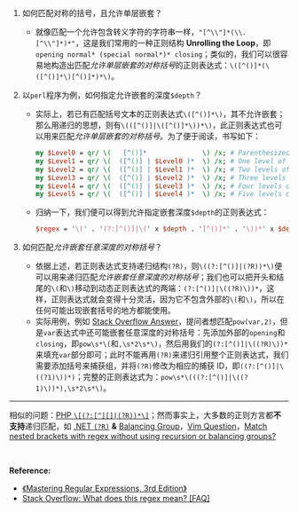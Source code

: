 
1. 如何匹配对称的括号，且允许单层嵌套？

   - 就像匹配一个允许包含转义字符的字符串一样，`"[^\\"]*(\\.[^\\"]*)*"`，这是我们常用的一种正则结构 **Unrolling the Loop**，即`opening normal* (special normal*)* closing`；类似的，我们可以很容易地构造出匹配*允许单层嵌套的对称括号*的正则表达式：`\([^()]*(\([^()]*\)[^()]*)*\)`。

2. 以`perl`程序为例，如何指定允许嵌套的深度`$depth`？

   - 实际上，若已有匹配括号文本的正则表达式`\([^()]*\)`，其不允许嵌套；那么用递归的思想，则有`\(([^()]|\([^()]*\))*\)`，此正则表达式也可以用来匹配*允许单层嵌套的对称括号*。为了便于阅读，书写如下：

     ```perl
     my $Level0 = qr/ \(   [^()]*              \) /x; # Parenthesized text
     my $Level1 = qr/ \(  ([^()] | $Level0 )*  \) /x; # One level of nesting
     my $Level2 = qr/ \(  ([^()] | $Level1 )*  \) /x; # Two levels of nesting
     my $Level3 = qr/ \(  ([^()] | $Level2 )*  \) /x; # Three levels of nesting
     my $Level4 = qr/ \(  ([^()] | $Level3 )*  \) /x; # Four levels of nesting
     my $Level5 = qr/ \(  ([^()] | $Level4 )*  \) /x; # Five levels of nesting
     ```

   - 归纳一下，我们便可以得到允许指定嵌套深度`$depth`的正则表达式：

     ```perl
     $regex = '\(' . '(?:[^()]|\(' x $depth . '[^()]*' . '\))*' x $depth . '\)';
     ```

3. 如何匹配*允许嵌套任意深度的对称括号*？

   - 依据上述，若正则表达式支持递归结构`(?R)`，则`\((?:[^()]|(?R))*\)`便可以用来递归匹配*允许嵌套任意深度的对称括号*；我们也可以把开头和结尾的`\(`和`\)`移动到动态正则表达式的两端：`(?:[^()]|\((?R)\))*`，这样，正则表达式就会变得十分灵活，因为它不包含外部的`\(`和`\)`，所以在任何可能出现嵌套括号的地方都能使用。
   - 实际用例，例如 [Stack Overflow Answer](https://stackoverflow.com/a/64187589/14395049)，提问者想匹配`pow(var,2)`，但是`var`表达式中还可能嵌套任意深度的对称括号：先添加外部的`opening`和`closing`，即`pow\s*\(`和`,\s*2\s*\)`，然后用我们的`(?:[^()]|\((?R)\))*`来填充`var`部分即可；此时不能再用`(?R)`来递归引用整个正则表达式，我们需要添加括号来捕获组，并将`(?R)`修改为相应的捕获 ID，即`((?:[^()]|\((?1)\))*)`；完整的正则表达式为：`pow\s*\(((?:[^()]|\((?1)\))*),\s*2\s*\)`。

--------

相似的问题：[PHP `\[(?:[^][]|(?R))*\]`](https://stackoverflow.com/q/17845014/14395049)；然而事实上，大多数的正则方言都**不支持**递归匹配，如 [.NET `(?R)`](https://stackoverflow.com/q/25239065/14395049) **&** [Balancing Group](https://learn.microsoft.com/en-us/dotnet/standard/base-types/grouping-constructs-in-regular-expressions#balancing-group-definitions)，[Vim Question](https://stackoverflow.com/q/5139300/14395049)，[Match nested brackets with regex without using recursion or balancing groups?](https://stackoverflow.com/a/47162099/14395049)

<br />

**Reference:**

- [《Mastering Regular Expressions, 3rd Edition》](https://www.oreilly.com/library/view/mastering-regular-expressions/0596528124/)
- [Stack Overflow: What does this regex mean? [FAQ]](https://stackoverflow.com/a/22944075/14395049)

<!-- null -->
